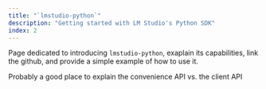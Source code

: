 ```yaml
---
title: "`lmstudio-python`"
description: "Getting started with LM Studio's Python SDK"
index: 2
---
```


Page dedicated to introducing `lmstudio-python`, exaplain its capabilities, link the github, and provide a simple example of how to use it.

Probably a good place to explain the convenience API vs. the client API